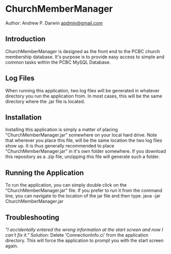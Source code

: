 ChurchMemberManager
===================

Author: Andrew P. Darwin
apdmin@gmail.com

Introduction
------------

ChurchMemberManager is designed as the front end to the PCBC church membership database.
It's purpose is to provide easy access to simple and common tasks within the PCBC MySQL Database.

Log Files
---------
When running this application, two log files will be generated in whatever directory you run the
application from. In most cases, this will be the same directory where the .jar file is located.


Installation
------------
Installing this application is simply a matter of placing "ChurchMemberManager.jar" somewhere on
your local hard drive. Note that wherever you place this file, will be the same location the two
log files show up. It is thus generally recommended to place "ChurchMemberManager.jar" in it's own
folder somewhere. If you download this repository as a .zip file, unzipping this file will generate
such a folder.


Running the Application
-----------------------
To run the application, you can simply double click on the "ChurchMemberManager.jar" file. If you
prefer to run it from the command line, you can navigate to the location of the jar file and then
type.
	java -jar ChurchMemberManager.jar


Troubleshooting
---------------
*"I accidentally entered the wrong information at the start screen and now I can't fix it."*
  Solution: Delete 'ConnectionInfo.ci' from the application directory. This will force the
            application to prompt you with the start screen again.

